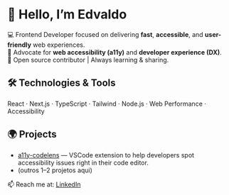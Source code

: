 # 👋 Hello, I’m Edvaldo

💻 Frontend Developer focused on delivering **fast**, **accessible**, and **user-friendly** web experiences.  
🌱 Advocate for **web accessibility (a11y)** and **developer experience (DX)**.  
🚀 Open source contributor | Always learning & sharing.

## 🛠️ Technologies & Tools
React · Next.js · TypeScript · Tailwind · Node.js · Web Performance · Accessibility

## 🌍 Projects
- [a11y-codelens](link) — VSCode extension to help developers spot accessibility issues right in their code editor.
- (outros 1–2 projetos aqui)

📫 Reach me at: [LinkedIn](link)
